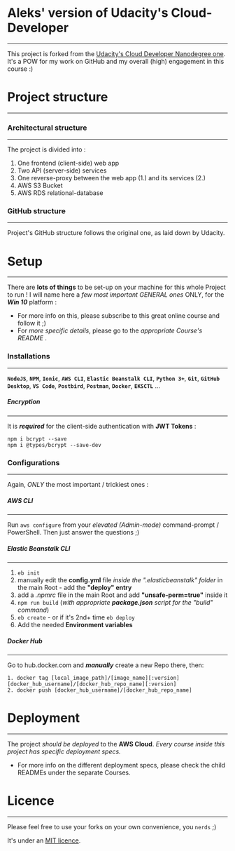 # Aleks' version of Udacity's Cloud-Developer
---
This project is forked from the [Udacity's Cloud Developer Nanodegree one](https://github.com/udacity/cloud-developer).
It's a POW for my work on GitHub and my overall (high) engagement in this course  :)


# Project structure
---
### Architectural structure
---
The project is divided into :
1. One frontend (client-side) web app
2. Two API (server-side) services
3. One reverse-proxy between the web app (1.) and its services (2.)
4. AWS S3 Bucket
5. AWS RDS relational-database

### GitHub structure
---
Project's GitHub structure follows the original one, as laid down by Udacity.


# Setup
---
There are **lots of things** to be set-up on your machine for this whole Project to run !
I will name here a _few most important GENERAL ones_ ONLY, for the **_Win 10_** platform :
- For more info on this, please subscribe to this great online course and follow it ;)
- For _more specific details_, please go to the _appropriate Course's README_ .

### Installations
---
**`NodeJS`**, **`NPM`**, **`Ionic`**, **`AWS CLI`**, **`Elastic Beanstalk CLI`**, **`Python 3+`**, **`Git`**, **`GitHub Desktop`**, **`VS Code`**, **`Postbird`**, **`Postman`**, **`Docker`**, **`EKSCTL`** ...

##### **Encryption**
---
It is **_required_** for the client-side authentication with **JWT Tokens** :
```
npm i bcrypt --save
npm i @types/bcrypt --save-dev
```

### Configurations
---
Again, _ONLY_ the most important / trickiest ones :

##### **AWS CLI**
---
Run `aws configure` from your _elevated (Admin-mode)_ command-prompt / PowerShell. Then just answer the questions ;)

##### **Elastic Beanstalk CLI**
---
1. `eb init`
2. manually edit the **config.yml** file _inside the ".elasticbeanstalk" folder_ in the main Root - add the **"deploy" entry**
3. add a _.npmrc_ file in the main Root and add **"unsafe-perm=true"** inside it
4. `npm run build`  (_with appropriate **package.json** script for the "build" command_)
5.  `eb create`
        - or if it's 2nd+ time
    `eb deploy`
6. Add the needed **Environment variables**

##### Docker Hub
---
Go to hub.docker.com and _**manually**_ create a new Repo there,
then:
```
1. docker tag [local_image_path]/[image_name][:version]  [docker_hub_username]/[docker_hub_repo_name][:version]
2. docker push [docker_hub_username]/[docker_hub_repo_name]
```

# Deployment
---
The project _should be deployed_ to the **AWS Cloud**. 
_Every course inside this project has specific deployment specs._
- For more info on the different deployment specs, please check the child READMEs under the separate Courses.

# Licence
---
Please feel free to use your forks on your own convenience, you `nerds` ;)

It's under an [MIT licence](https://choosealicense.com/licenses/mit/).